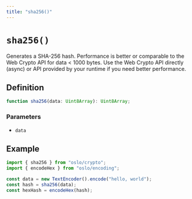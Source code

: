 ```yaml
---
title: "sha256()"
---
```


# `sha256()`

Generates a SHA-256 hash. Performance is better or comparable to the Web Crypto API for data < 1000 bytes. Use the Web Crypto API directly (async) or API provided by your runtime if you need better performance.

## Definition

```ts
function sha256(data: Uint8Array): Uint8Array;
```

### Parameters

- `data`

## Example

```ts
import { sha256 } from "oslo/crypto";
import { encodeHex } from "oslo/encoding";

const data = new TextEncoder().encode("hello, world");
const hash = sha256(data);
const hexHash = encodeHex(hash);
```

